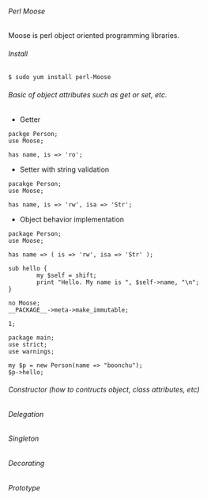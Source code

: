 ###### Perl Moose

Moose is perl object oriented programming libraries. 

###### Install
```
$ sudo yum install perl-Moose
```
###### Basic of object attributes such as get or set, etc.
* Getter
```
packge Person;
use Moose;

has name, is => 'ro';
```
* Setter with string validation
```
pacakge Person;
use Moose;

has name, is => 'rw', isa => 'Str';
```
* Object behavior implementation
```
package Person;
use Moose;

has name => ( is => 'rw', isa => 'Str' );

sub hello {
        my $self = shift;
        print "Hello. My name is ", $self->name, "\n";
}

no Moose;
__PACKAGE__->meta->make_immutable;

1;

package main;
use strict;
use warnings;

my $p = new Person(name => "boonchu");
$p->hello;
```
###### Constructor (how to contructs object, class attributes, etc)

###### Delegation

###### Singleton

###### Decorating

###### Prototype


